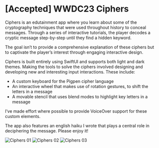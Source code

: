 # [Accepted] WWDC23 Ciphers

Ciphers is an edutainment app where you learn about some of the cryptography techniques that were used throughout history to conceal messages. 
Through a series of interactive tutorials, the player decodes a cryptic message step-by-step until they find a hidden keyword. 

The goal isn’t to provide a comprehensive explanation of these ciphers but to captivate the player’s interest through engaging interactive design.

Ciphers is built entirely using SwiftUI and supports both light and dark themes. Making the tools to solve the ciphers involved designing and developing new and interesting input interactions. These include:
- A custom keyboard for the Pigpen cipher language
- An interactive wheel that makes use of rotation gestures, to shift the letters in a message
- A movable stencil that uses blend modes to highlight key letters in a message

I’ve made effort where possible to provide VoiceOver support for these custom elements.

The app also features an english haiku I wrote that plays a central role in deciphering the message. Please enjoy it!

![Ciphers 01](https://github.com/balkarjun/Ciphers/assets/23068820/d005c222-3030-4ae4-8de1-508ae99a6255)
![Ciphers 02](https://github.com/balkarjun/Ciphers/assets/23068820/43a966c3-4119-42a5-833e-e4c1068d21c7)
![Ciphers 03](https://github.com/balkarjun/Ciphers/assets/23068820/26e04a58-08ae-4fba-8f93-fc417ad6320b)

